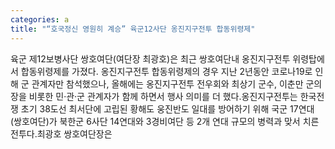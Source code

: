 ```yaml
---
categories: a
title: "“호국정신 영원히 계승” 육군12사단 옹진지구전투 합동위령제"
---
```

육군 제12보병사단 쌍호여단(여단장 최광호)은 최근 쌍호여단내 옹진지구전투 위령탑에서 합동위령제를 가졌다. 옹진지구전투 합동위령제의 경우 지난 2년동안 코로나19로 인해 군 관계자만 참석했으나, 올해에는 옹진지구전투 전우회와 최상기 군수, 이춘만 군의장을 비롯한 민·관·군 관계자가 함께 하면서 행사 의미를 더 했다.옹진지구전투는 한국전쟁 초기 38도선 최서단에 고립된 황해도 웅진반도 일대를 방어하기 위해 국군 17연대(쌍호여단)가 북한군 6사단 14연대와 3경비여단 등 2개 연대 규모의 병력과 맞서 치른 전투다.최광호 쌍호여단장은